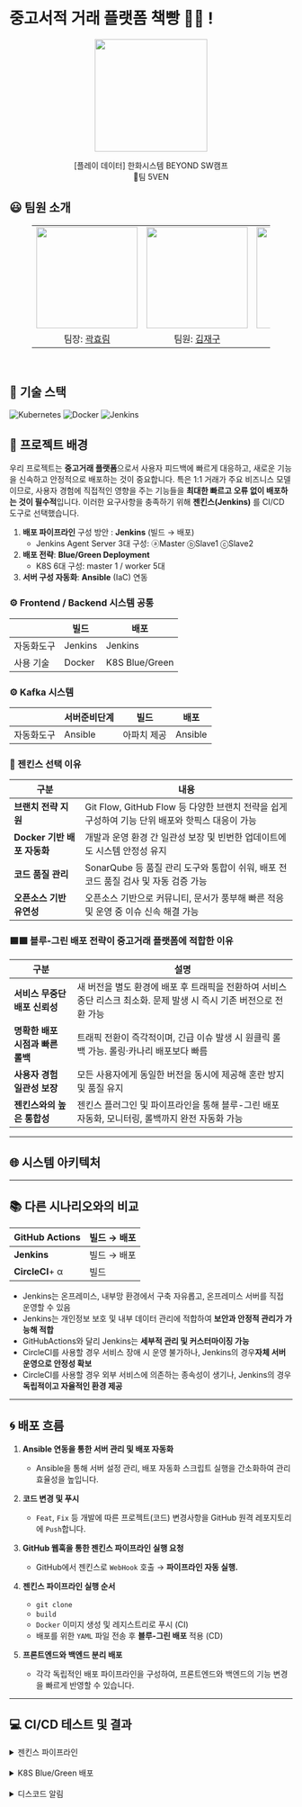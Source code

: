 # 중고서적 거래 플랫폼 책빵 📖🍞 !
<p align="middle" style="margin: 0; padding: 0;">
  <img width="200px" src="https://github.com/user-attachments/assets/59f2249b-790f-416c-a965-42a51ac5e06e">
</p>

<p align="middle">
[플레이 데이터] 한화시스템 BEYOND SW캠프
<br>🥪팀 5VEN
</p>

## 😃 팀원 소개

<figure>
    <table>
      <tr>
        <td align="center"><img src="https://github.com/user-attachments/assets/161f9f29-3a5e-415c-96ac-3dfe206d2c81" width="180px"/></td>
        <td align="center"><img src="https://github.com/user-attachments/assets/aefd8909-7201-4162-be56-b4815512d4c4" width="180px"/></td>
        <td align="center"><img src="https://github.com/user-attachments/assets/f73098ea-a9ee-4915-b38a-a6c05f6e4c6a" width="180px"/></td>
	<td align="center"><img src="https://github.com/user-attachments/assets/854f6d73-5aac-4c17-add8-5c5ebc768f7b" width="180px"/></td>
        <td align="center"><img src="https://github.com/user-attachments/assets/06e97207-fffe-459c-934e-a2ef79ef4f22" width="180px"/></td>
      </tr>
      <tr>
        <td align="center">팀장: <a href="https://github.com/daydeiday">곽효림</a></td>
        <td align="center">팀원: <a href="https://github.com/wkdlrn">김재구</a></td>
        <td align="center">팀원: <a href="https://github.com/ChangeunLim" >임찬근</a></td>
        <td align="center"><strong>팀장</strong>: <a href="https://github.com/InukChoi">최인욱</a></td>
	<td align="center">팀원: <a href="https://github.com/choi-won-ik" >최원익</a></td>
      </tr>
    </table>
</figure>



&nbsp; 

## 🔧 기술 스택
![Kubernetes](https://img.shields.io/badge/k8s-%23326ce5.svg?style=for-the-badge&logo=kubernetes&logoColor=white)
![Docker](https://img.shields.io/badge/docker-%232496ED.svg?style=for-the-badge&logo=docker&logoColor=white)
![Jenkins](https://img.shields.io/badge/jenkins-%23D24939.svg?style=for-the-badge&logo=jenkins&logoColor=white)


## 🌳 프로젝트 배경

우리 프로젝트는 **중고거래 플랫폼**으로서 사용자 피드백에 빠르게 대응하고, 새로운 기능을 신속하고 안정적으로 배포하는 것이 중요합니다. 특은 1:1 거래가 주요 비즈니스 모델이므로, 사용자 경험에 직접적인 영향을 주는 기능들을 **최대한 빠르고 오류 없이 배포하는 것이 필수적**입니다. 이러한 요구사항을 충족하기 위해 **젠킨스(Jenkins)** 를 CI/CD 도구로 선택했습니다.
1. **배포 파이프라인** 구성 방안 : **Jenkins**  (빌드 → 배포)
    - Jenkins Agent Server 3대 구성: ⓐMaster ⓑSlave1 ⓒSlave2
2. **배포 전략**: **Blue/Green Deployment** 
    - K8S 6대 구성: master 1 / worker 5대
3. **서버 구성 자동화**: **Ansible** (IaC) 연동


### ⚙ Frontend / Backend 시스템 공통
|       | 빌드      | 배포              |
|-------|---------|-----------------|
| 자동화도구 | Jenkins | Jenkins         |
| 사용 기술 | Docker  | K8S Blue/Green |

### ⚙ Kafka 시스템
|       |서버준비단계| 빌드     | 배포 |
|-------|---|-|----|
| 자동화도구 | Ansible   | 아파치 제공     | Ansible |

### 💫 젠킨스 선택 이유
| 구분 | 내용 |
|------|------|
| **브랜치 전략 지원** | Git Flow, GitHub Flow 등 다양한 브랜치 전략을 쉽게 구성하여 기능 단위 배포와 핫픽스 대응이 가능 |
| **Docker 기반 배포 자동화** | 개발과 운영 환경 간 일관성 보장 및 빈번한 업데이트에도 시스템 안정성 유지 |
| **코드 품질 관리** | SonarQube 등 품질 관리 도구와 통합이 쉬워, 배포 전 코드 품질 검사 및 자동 검증 가능 |
| **오픈소스 기반 유연성** | 오픈소스 기반으로 커뮤니티, 문서가 풍부해 빠른 적응 및 운영 중 이슈 신속 해결 가능 |


### 🟦🟩 블루-그린 배포 전략이 중고거래 플랫폼에 적합한 이유

| 구분 | 설명 |
|------|------|
| **서비스 무중단 배포 신뢰성** | 새 버전을 별도 환경에 배포 후 트래픽을 전환하여 서비스 중단 리스크 최소화. 문제 발생 시 즉시 기존 버전으로 전환 가능 |
| **명확한 배포 시점과 빠른 롤백** | 트래픽 전환이 즉각적이며, 긴급 이슈 발생 시 원클릭 롤백 가능. 롤링·카나리 배포보다 빠름 |
| **사용자 경험 일관성 보장** | 모든 사용자에게 동일한 버전을 동시에 제공해 혼란 방지 및 품질 유지 |
| **젠킨스와의 높은 통합성** | 젠킨스 플러그인 및 파이프라인을 통해 블루-그린 배포 자동화, 모니터링, 롤백까지 완전 자동화 가능 |

---

## 🌐 시스템 아키텍처


---

## 📚 다른 시나리오와의 비교

|**GitHub Actions**| 빌드 → 배포|
|------|------|
|**Jenkins**|  빌드 → 배포|
|**CircleCI**+ α|  빌드|

- Jenkins는 온프레미스, 내부망 환경에서 구축 자유롭고, 온프레미스 서버를 직접 운영할 수 있음
- Jenkins는 개인정보 보호 및 내부 데이터 관리에 적합하여 **보안과 안정적 관리가 가능해 적합**
- GitHubActions와 달리 Jenkins는 **세부적 관리 및 커스터마이징 가능**
- CircleCI를 사용할 경우 서비스 장애 시 운영 불가하나, Jenkins의 경우**자체 서버 운영으로 안정성 확보** 
- CircleCI를 사용할 경우 외부 서비스에 의존하는 종속성이 생기나, Jenkins의 경우 **독립적이고 자율적인 환경 제공**

---

## 🌀 배포 흐름

1. **Ansible 연동을 통한 서버 관리 및 배포 자동화**
    - Ansible을 통해 서버 설정 관리, 배포 자동화 스크립트 실행을 간소화하여 관리 효율성을 높입니다.
2. **코드 변경 및 푸시**
    - `Feat`, `Fix` 등 개발에 따른 프로젝트(코드) 변경사항을 GitHub 원격 레포지토리에 `Push`합니다.

3. **GitHub 웹훅을 통한 젠킨스 파이프라인 실행 요청**
    - GitHub에서 젠킨스로 `WebHook` 호출 → **파이프라인 자동 실행.**

4. **젠킨스 파이프라인 실행 순서**
    - `git clone` 
    - `build`
    - `Docker` 이미지 생성 및 레지스트리로 푸시 (CI)
    - 배포를 위한 `YAML` 파일 전송 후 **블루-그린 배포** 적용 (CD)

5. **프론트엔드와 백엔드 분리 배포**
    - 각각 독립적인 배포 파이프라인을 구성하여, 프론트엔드와 백엔드의 기능 변경을 빠르게 반영할 수 있습니다.


---

## 💻 CI/CD 테스트 및 결과


<details>
   <summary> 젠킨스 파이프라인 </summary>


</details>
&nbsp; 
<details>
   <summary> K8S Blue/Green 배포 </summary>


</details>
&nbsp; 
<details>
   <summary> 디스코드 알림 </summary>


</details>
